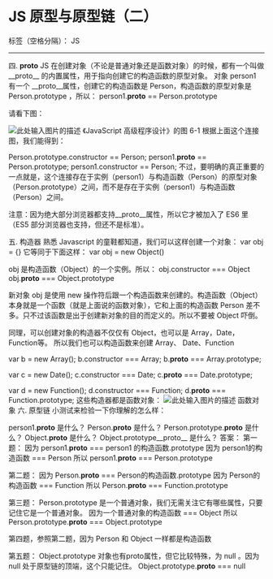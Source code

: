 ﻿# JS 原型与原型链（二）

标签（空格分隔）： JS

---

四. __proto__
JS 在创建对象（不论是普通对象还是函数对象）的时候，都有一个叫做__proto__ 的内置属性，用于指向创建它的构造函数的原型对象。
对象 person1 有一个 __proto__属性，创建它的构造函数是 Person，构造函数的原型对象是 Person.prototype ，所以：
person1.__proto__ == Person.prototype

请看下图：

![此处输入图片的描述][1]
《JavaScript 高级程序设计》的图 6-1
根据上面这个连接图，我们能得到：

Person.prototype.constructor == Person;
person1.__proto__ == Person.prototype;
person1.constructor == Person;
不过，要明确的真正重要的一点就是，这个连接存在于实例（person1）与构造函数（Person）的原型对象（Person.prototype）之间，而不是存在于实例（person1）与构造函数（Person）之间。

注意：因为绝大部分浏览器都支持__proto__属性，所以它才被加入了 ES6 里（ES5 部分浏览器也支持，但还不是标准）。

五. 构造器
熟悉 Javascript 的童鞋都知道，我们可以这样创建一个对象：
var obj = {}
它等同于下面这样：
var obj = new Object()

obj 是构造函数（Object）的一个实例。所以：
obj.constructor === Object
obj.__proto__ === Object.prototype

新对象 obj 是使用 new 操作符后跟一个构造函数来创建的。构造函数（Object）本身就是一个函数（就是上面说的函数对象），它和上面的构造函数 Person 差不多。只不过该函数是出于创建新对象的目的而定义的。所以不要被 Object 吓倒。

同理，可以创建对象的构造器不仅仅有 Object，也可以是 Array，Date，Function等。
所以我们也可以构造函数来创建 Array、 Date、Function

var b = new Array();
b.constructor === Array;
b.__proto__ === Array.prototype;

var c = new Date(); 
c.constructor === Date;
c.__proto__ === Date.prototype;

var d = new Function();
d.constructor === Function;
d.__proto__ === Function.prototype;
这些构造器都是函数对象：
![此处输入图片的描述][2]
函数对象
六. 原型链
小测试来检验一下你理解的怎么样：

person1.__proto__ 是什么？
Person.__proto__ 是什么？
Person.prototype.__proto__ 是什么？
Object.__proto__ 是什么？
Object.prototype__proto__ 是什么？
答案：
第一题：
因为 person1.__proto__ === person1 的构造函数.prototype
因为 person1的构造函数 === Person
所以 person1.__proto__ === Person.prototype

第二题：
因为 Person.__proto__ === Person的构造函数.prototype
因为 Person的构造函数 === Function
所以 Person.__proto__ === Function.prototype

第三题：
Person.prototype 是一个普通对象，我们无需关注它有哪些属性，只要记住它是一个普通对象。
因为一个普通对象的构造函数 === Object
所以 Person.prototype.__proto__ === Object.prototype

第四题，参照第二题，因为 Person 和 Object 一样都是构造函数

第五题：
Object.prototype 对象也有proto属性，但它比较特殊，为 null 。因为 null 处于原型链的顶端，这个只能记住。
Object.prototype.__proto__ === null


  [1]: https://upload-images.jianshu.io/upload_images/1430985-b650bc438f236877.jpg?imageMogr2/auto-orient/
  [2]: https://upload-images.jianshu.io/upload_images/1430985-b8373019f5f3bab3.jpg?imageMogr2/auto-orient/